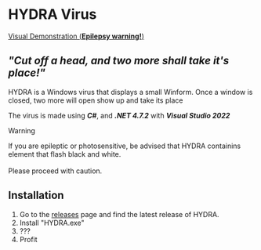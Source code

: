 # HYDRA Virus

[Visual Demonstration (**Epilepsy warning!**)](https://i.giphy.com/media/v1.Y2lkPTc5MGI3NjExc2xhZWR5eWUzMXR5NWNvNnpzbW5ibjZnZm4xaXEyeXkwMWdyd2htayZlcD12MV9pbnRlcm5hbF9naWZfYnlfaWQmY3Q9Zw/NJm8P5g4sIe6UcIhpy/giphy.gif)

## *"Cut off a head, and two more shall take it's place!"*
HYDRA is a Windows virus that displays a small Winform. Once a window is closed, two more will open show up and take its place

The virus is made using ***C#***, and ***.NET 4.7.2*** with ***Visual Studio 2022***

> [!WARNING]
> If you are epileptic or photosensitive, be advised that HYDRA containins element that flash black and white.
> \
> \
> Please proceed with caution.

## Installation
1. Go to the [releases](https://github.com/Vumacc/HYDRA/releases) page and find the latest release of HYDRA.
2. Install "HYDRA.exe"
3. ???
4. Profit

